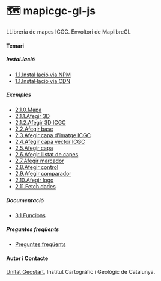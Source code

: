 #  🗺  mapicgc-gl-js

LLibreria de mapes ICGC. Envoltori de MaplibreGL

#### Temari

##### Instal.lació

  * [1.1.Instal·lació via NPM](1.1.Inst_npm.md)
  * [1.1.Instal·lació via CDN](1.2.Inst_cdn.md)
 
##### Exemples
 * [2.1.0.Mapa](2.1.0.Map.md)
 * [2.1.1.Afegir 3D](2.1.1.AddTerrain.md)
 * [2.1.2.Afegir 3D ICGC](2.1.2.AddICGCTerrain.md)
 * [2.2.Afegir base](2.2.AddBasemap.md)
 * [2.3.Afegir capa d'imatge ICGC](2.3.AddImageLayerICGC.md)
 * [2.4.Afegir capa vector ICGC](2.4.AddVectorLayerICGC.md)
 * [2.5.Afegir capa](2.5.AddLayer.md)
 * [2.6.Afegir llistat de capes](2.6.AddLayerTree.md)
 * [2.7.Afegir marcador](2.7.AddMarker.md)
 * [2.8.Afegir control](2.8.AddControl.md)
 * [2.9.Afegir comparador](2.9.AddCompare.md)
 * [2.10.Afegir logo](2.10.AddLogo.md)
 * [2.11.Fetch dades](2.11.FetchData.md)

##### Documentació
  * [3.1.Funcions](3.1.Funcions_doc.md)

##### Preguntes freqüents

* [Preguntes freqüents](faq.md)


#### Autor i Contacte
[Unitat Geostart](mailto:geostart@icgc.cat), Institut Cartogràfic i Geològic de Catalunya.



